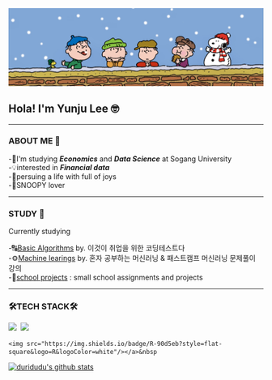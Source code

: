 
![배경이미지](https://github.com/duridudu/duridudu/blob/main/a3b9dca938e4a8aeadcbe5ba4a87e701fc95c3cd.jpeg)

## Hola! I'm Yunju Lee 🤓
---

### ABOUT ME 🤍
-🌱I'm studying **_Economics_** and **_Data Science_** at Sogang University<br />
-💡interested in **_Financial data_**<br />
-💛persuing a life with full of joys<br />
-🐶SNOOPY lover

---
### STUDY 💙

Currently studying 

-🔠[Basic Algorithms](https://github.com/duridudu/dupository/tree/이것이-알고리즘이다 "알고리즘 레퍼지토리로 이동!") by. 이것이 취업을 위한 코딩테스트다 <br/>
-⚙️[Machine learings](https://github.com/duridudu/dupository/tree/혼공머신 "머신러닝 레퍼지토리로 이동!") by. 혼자 공부하는 머신러닝 & 패스트캠프 머신러닝 문제풀이 강의<br/>
-🏫[school projects](https://github.com/duridudu/dupository/tree/학교 "학교 레퍼지토리로 이동!") : small school assignments and projects

---
### 🛠TECH STACK🛠
 <p align="left">
    <img src="https://img.shields.io/badge/Python-b2e619?style=flat-square&logo=Python&logoColor=white"/></a>&nbsp
    <img src="https://img.shields.io/badge/Mysql-E6B91E?style=flat-square&logo=MySql&logoColor=white"/></a>&nbsp
    
    <img src="https://img.shields.io/badge/R-90d5eb?style=flat-square&logo=R&logoColor=white"/></a>&nbsp
  

  [![duridudu's github stats](https://github-readme-stats.vercel.app/api?username=duridudu&count_private=true&custom_title=duridudu's&nbsp;github&nbsp;✨&bg_color=45,00a4f0,66cfff,00a1eb&title_color=ffffff&text_color=ffffff)](https://github.com/duridudu/github-readme-stats) 


<!--
**duridudu/duridudu** is a ✨ _special_ ✨ repository because its `README.md` (this file) appears on your GitHub profile.

Here are some ideas to get you started:

- 🔭 I'm currently learing
- 🌱 I’m currently learning ...
- 👯 I’m looking to collaborate on ...
- 🤔 I’m looking for help with ...
- 💬 Ask me about ...
- 📫 How to reach me: ...
- 😄 Pronouns: ...
- ⚡ Fun fact: ...
-->
